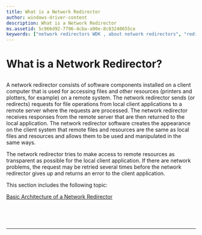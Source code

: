 ```yaml
---
title: What is a Network Redirector
author: windows-driver-content
description: What is a Network Redirector
ms.assetid: 5c966d92-7796-4cba-a90e-8c83240655ce
keywords: ["network redirectors WDK , about network redirectors", "redirector drivers WDK , about network redirectors"]
---
```


# What is a Network Redirector?


## <span id="ddk_what_is_a_network_redirector_if"></span><span id="DDK_WHAT_IS_A_NETWORK_REDIRECTOR_IF"></span>


A network redirector consists of software components installed on a client computer that is used for accessing files and other resources (printers and plotters, for example) on a remote system. The network redirector sends (or redirects) requests for file operations from local client applications to a remote server where the requests are processed. The network redirector receives responses from the remote server that are then returned to the local application. The network redirector software creates the appearance on the client system that remote files and resources are the same as local files and resources and allows them to be used and manipulated in the same ways.

The network redirector tries to make access to remote resources as transparent as possible for the local client application. If there are network problems, the request may be retried several times before the network redirector gives up and returns an error to the client application.

This section includes the following topic:

[Basic Architecture of a Network Redirector](basic-architecture-of-a-network-redirector.md)

 

 


--------------------


